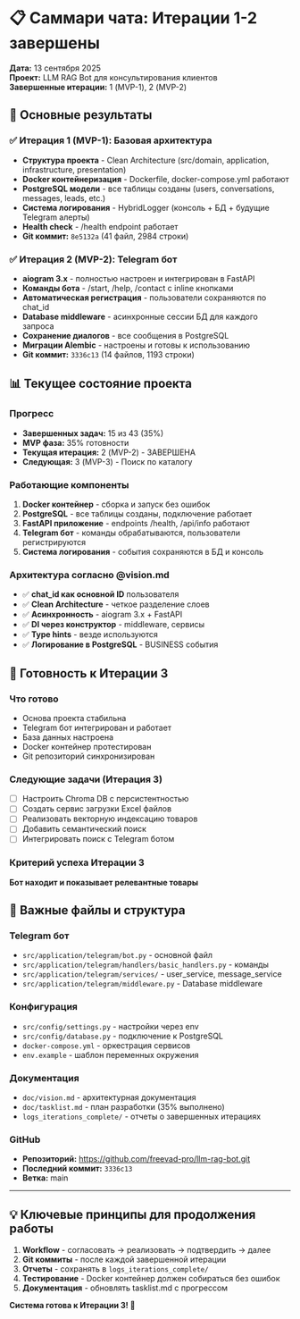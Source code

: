 # 📋 Саммари чата: Итерации 1-2 завершены

**Дата:** 13 сентября 2025  
**Проект:** LLM RAG Bot для консультирования клиентов  
**Завершенные итерации:** 1 (MVP-1), 2 (MVP-2)

## 🎯 Основные результаты

### ✅ Итерация 1 (MVP-1): Базовая архитектура
- **Структура проекта** - Clean Architecture (src/domain, application, infrastructure, presentation)
- **Docker контейнеризация** - Dockerfile, docker-compose.yml работают
- **PostgreSQL модели** - все таблицы созданы (users, conversations, messages, leads, etc.)
- **Система логирования** - HybridLogger (консоль + БД + будущие Telegram алерты)
- **Health check** - /health endpoint работает
- **Git коммит:** `8e5132a` (41 файл, 2984 строки)

### ✅ Итерация 2 (MVP-2): Telegram бот
- **aiogram 3.x** - полностью настроен и интегрирован в FastAPI
- **Команды бота** - /start, /help, /contact с inline кнопками
- **Автоматическая регистрация** - пользователи сохраняются по chat_id
- **Database middleware** - асинхронные сессии БД для каждого запроса
- **Сохранение диалогов** - все сообщения в PostgreSQL
- **Миграции Alembic** - настроены и готовы к использованию
- **Git коммит:** `3336c13` (14 файлов, 1193 строки)

## 📊 Текущее состояние проекта

### Прогресс
- **Завершенных задач:** 15 из 43 (35%)
- **MVP фаза:** 35% готовности
- **Текущая итерация:** 2 (MVP-2) - ЗАВЕРШЕНА
- **Следующая:** 3 (MVP-3) - Поиск по каталогу

### Работающие компоненты
1. **Docker контейнер** - сборка и запуск без ошибок
2. **PostgreSQL** - все таблицы созданы, подключение работает
3. **FastAPI приложение** - endpoints /health, /api/info работают
4. **Telegram бот** - команды обрабатываются, пользователи регистрируются
5. **Система логирования** - события сохраняются в БД и консоль

### Архитектура согласно @vision.md
- ✅ **chat_id как основной ID** пользователя
- ✅ **Clean Architecture** - четкое разделение слоев
- ✅ **Асинхронность** - aiogram 3.x + FastAPI
- ✅ **DI через конструктор** - middleware, сервисы
- ✅ **Type hints** - везде используются
- ✅ **Логирование в PostgreSQL** - BUSINESS события

## 🚀 Готовность к Итерации 3

### Что готово
- Основа проекта стабильна
- Telegram бот интегрирован и работает
- База данных настроена
- Docker контейнер протестирован
- Git репозиторий синхронизирован

### Следующие задачи (Итерация 3)
- [ ] Настроить Chroma DB с персистентностью
- [ ] Создать сервис загрузки Excel файлов
- [ ] Реализовать векторную индексацию товаров  
- [ ] Добавить семантический поиск
- [ ] Интегрировать поиск с Telegram ботом

### Критерий успеха Итерации 3
**Бот находит и показывает релевантные товары**

## 📁 Важные файлы и структура

### Telegram бот
- `src/application/telegram/bot.py` - основной файл
- `src/application/telegram/handlers/basic_handlers.py` - команды
- `src/application/telegram/services/` - user_service, message_service
- `src/application/telegram/middleware.py` - Database middleware

### Конфигурация
- `src/config/settings.py` - настройки через env
- `src/config/database.py` - подключение к PostgreSQL
- `docker-compose.yml` - оркестрация сервисов
- `env.example` - шаблон переменных окружения

### Документация
- `doc/vision.md` - архитектурная документация
- `doc/tasklist.md` - план разработки (35% выполнено)
- `logs_iterations_complete/` - отчеты о завершенных итерациях

### GitHub
- **Репозиторий:** https://github.com/freevad-pro/llm-rag-bot.git
- **Последний коммит:** `3336c13`
- **Ветка:** main

---

## 💡 Ключевые принципы для продолжения работы

1. **Workflow** - согласовать → реализовать → подтвердить → далее
2. **Git коммиты** - после каждой завершенной итерации
3. **Отчеты** - сохранять в `logs_iterations_complete/`
4. **Тестирование** - Docker контейнер должен собираться без ошибок
5. **Документация** - обновлять tasklist.md с прогрессом

**Система готова к Итерации 3! 🎉**

